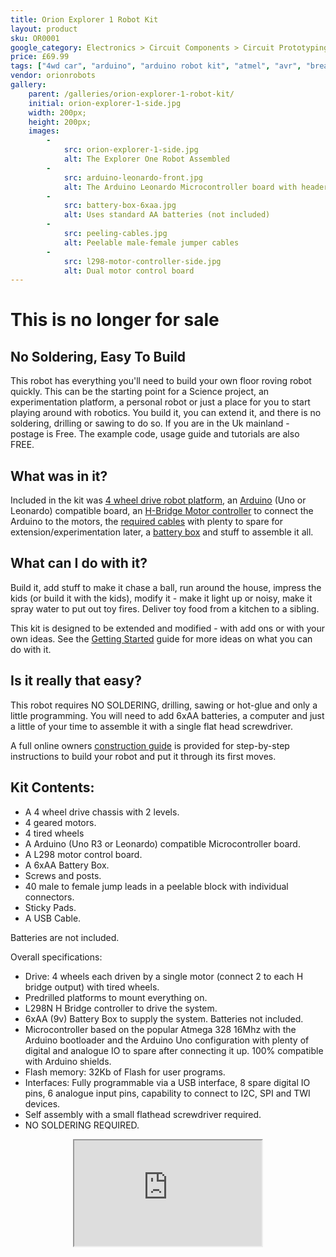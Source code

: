 ```yaml
---
title: Orion Explorer 1 Robot Kit
layout: product
sku: OR0001
google_category: Electronics > Circuit Components > Circuit Prototyping
price: £69.99
tags: ["4wd car", "arduino", "arduino robot kit", "atmel", "avr", "breadboard", "explorer 1", "microcontroller", "robot", "robot car", "robot chassis", "solderless"]
vendor: orionrobots
gallery:
    parent: /galleries/orion-explorer-1-robot-kit/
    initial: orion-explorer-1-side.jpg
    width: 200px;
    height: 200px;
    images:
        -
            src: orion-explorer-1-side.jpg
            alt: The Explorer One Robot Assembled
        -
            src: arduino-leonardo-front.jpg
            alt: The Arduino Leonardo Microcontroller board with headers
        -
            src: battery-box-6xaa.jpg
            alt: Uses standard AA batteries (not included)
        -
            src: peeling-cables.jpg
            alt: Peelable male-female jumper cables
        -
            src: l298-motor-controller-side.jpg
            alt: Dual motor control board
---
```

# This is no longer for sale

## No Soldering, Easy To Build

This robot has everything you'll need to build your own floor roving robot quickly. This can be the starting point for a Science project, an experimentation platform, a personal robot or just a place for you to start playing around with robotics. You build it, you can extend it, and there is no soldering, drilling or sawing to do so. If you are in the Uk mainland - postage is Free. The example code, usage guide and tutorials are also FREE.

## What was in it?

Included in the kit was [4 wheel drive robot platform](more-about-the-orion-explorer-1-chassis.html), an [Arduino](/pages/about_the_arduino.html) (Uno or Leonardo) compatible board, an [H-Bridge Motor controller](/products/dual-motor-2a-control-board.html) to connect the Arduino to the motors, the [required cables](/products/jump-cables-40-pin-male-female.html) with plenty to spare for extension/experimentation later, a [battery box](/products/battery-box-6xaa.html) and stuff to assemble it all.

## What can I do with it?

Build it, add stuff to make it chase a ball, run around the house, impress the kids (or build it with the kids), modify it - make it light up or noisy, make it spray water to put out toy fires. Deliver toy food from a kitchen to a sibling.

This kit is designed to be extended and modified - with add ons or with your own ideas. See the [Getting Started](/getting_started.html) guide for more ideas on what you can do with it.

## Is it really that easy?

This robot requires NO SOLDERING, drilling, sawing or hot-glue and only a little programming. You will need to add 6xAA batteries, a computer and just a little of your time to assemble it with a single flat head screwdriver.

A full online owners [construction guide](/construction_guide.html) is provided for step-by-step instructions to build your robot and put it through its first moves.

## Kit Contents:

* A 4 wheel drive chassis with 2 levels.
* 4 geared motors.
* 4 tired wheels
* A Arduino (Uno R3 or Leonardo) compatible Microcontroller board.
* A L298 motor control board.
* A 6xAA Battery Box.
* Screws and posts.
* 40 male to female jump leads in a peelable block with individual connectors.
* Sticky Pads.
* A USB Cable.

Batteries are not included.

Overall specifications:

* Drive: 4 wheels each driven by a single motor (connect 2 to each H bridge output) with tired wheels.
* Predrilled platforms to mount everything on.
* L298N H Bridge controller to drive the system.
* 6xAA (9v) Battery Box to supply the system. Batteries not included.
* Microcontroller based on the popular Atmega 328 16Mhz with the Arduino bootloader and the Arduino Uno configuration with plenty of digital and analogue IO to spare after connecting it up. 100% compatible with Arduino shields.
* Flash memory: 32Kb of Flash for user programs.
* Interfaces: Fully programmable via a USB interface, 8 spare digital IO pins, 6 analogue input pins, capability to connect to I2C, SPI and TWI devices.
* Self assembly with a small flathead screwdriver required.
* NO SOLDERING REQUIRED.

<p style="text-align: center;"><iframe src="http://www.youtube.com/embed/nMInkh0OysI?rel=0" height="169" width="300"></iframe></p>
